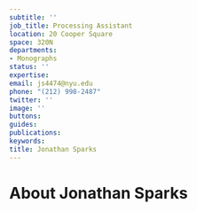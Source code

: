 ```yaml
---
subtitle: ''
job_title: Processing Assistant
location: 20 Cooper Square
space: 320N
departments:
- Monographs
status: ''
expertise: 
email: js4474@nyu.edu
phone: "(212) 998-2487"
twitter: ''
image: ''
buttons: 
guides: 
publications: 
keywords: 
title: Jonathan Sparks
---
```


# About Jonathan Sparks